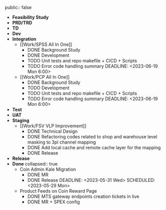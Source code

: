 public:: false

- **Feasibility Study**
- **PRD/TRD**
- **TD**
- **Dev**
- **Integration**
    - [[Work/SPSS All In One]]
        - DONE Background Study
        - DONE Development
        - TODO Unit tests and repo makefile + CICD + Scripts
        - TODO Error code handling summary
          DEADLINE: <2023-06-19 Mon 6:00>
    - [[Work/PCP All In One]]
        - DONE Background Study
        - TODO Development
        - TODO Unit tests and repo makefile + CICD + Scripts
        - TODO Error code handling summary
          DEADLINE: <2023-06-19 Mon 6:00>
- **Test**
- **UAT**
- **Staging**
    - [[Work/FSV VLP Improvement]]
        - DONE Technical Design
        - DONE Refactoring codes related to shop and warehouse level masking to 3pl channel mapping
        - DONE Add local cache and remote cache layer for the mapping
        - DONE Release
- **Release**
- **Done**
  collapsed:: true
    - Coin Admin Kale Migration
        - DONE MR
        - DONE Release
          DEADLINE: <2023-05-31 Wed>
          SCHEDULED: <2023-05-29 Mon>
    - Product Feeds on Coin Reward Page
        - DONE MTS gateway endpoints creation tickets in live
        - DONE MR + SPEX config